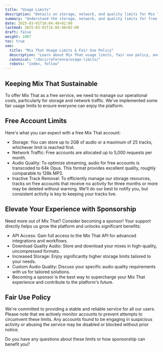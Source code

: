 ```yaml
---
title: "Usage Limits"
description: "Details on storage, network, and quality limits for Mix That accounts."
summary: "Understand the storage, network, and quality limits for free and sponsored Mix That accounts."
date: 2025-03-01T16:04:48+02:00
lastmod: 2025-03-01T16:04:48+02:00
draft: false
weight: 1007
toc: true
seo:
  title: "Mix That Usage Limits & Fair Use Policy"
  description: "Learn about Mix That usage limits, fair use policy, and the benefits of sponsorship for increased storage, quality, and API access."
  canonical: "/docs/reference/usage-limits/"
  robots: "index, follow"
---
```


## Keeping Mix That Sustainable

To offer Mix That as a free service, we need to manage our operational costs, particularly for storage and network traffic. We've implemented some fair usage limits to ensure everyone can enjoy the platform.

## Free Account Limits

Here's what you can expect with a free Mix That account:

- Storage: You can store up to 2GB of audio or a maximum of 25 tracks, whichever limit is reached first.
- Network Traffic: Free accounts are allocated up to 5,000 requests per month.
- Audio Quality: To optimize streaming, audio for free accounts is transcoded to 64k Opus. This format provides excellent quality, roughly comparable to 128k MP3.
- Inactive Track Removal: To efficiently manage our storage resources, tracks on free accounts that receive no activity for three months or more may be deleted without warning. We'll do our best to notify you, but consistent activity is key to keeping your tracks live.

## Elevate Your Experience with Sponsorship

Need more out of Mix That? Consider becoming a sponsor! Your support directly helps us grow the platform and unlocks significant benefits:

- API Access: Gain full access to the Mix That API for advanced integrations and workflows.
- Download Quality Audio: Store and download your mixes in high-quality, uncompressed formats.
- Increased Storage: Enjoy significantly higher storage limits tailored to your needs.
- Custom Audio Quality: Discuss your specific audio quality requirements with us for tailored solutions.
- Becoming a sponsor is the best way to supercharge your Mix That experience and contribute to the platform's future.

## Fair Use Policy

We're committed to providing a stable and reliable service for all our users. Please note that we actively monitor accounts to prevent attempts to circumvent these limits. Any accounts found to be engaging in suspicious activity or abusing the service may be disabled or blocked without prior notice.

Do you have any questions about these limits or how sponsorship can benefit you?
